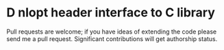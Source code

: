 # D nlopt header interface to C library

Pull requests are welcome; if you have ideas of extending the code please send me a pull request. Significant contributions will get authorship status.